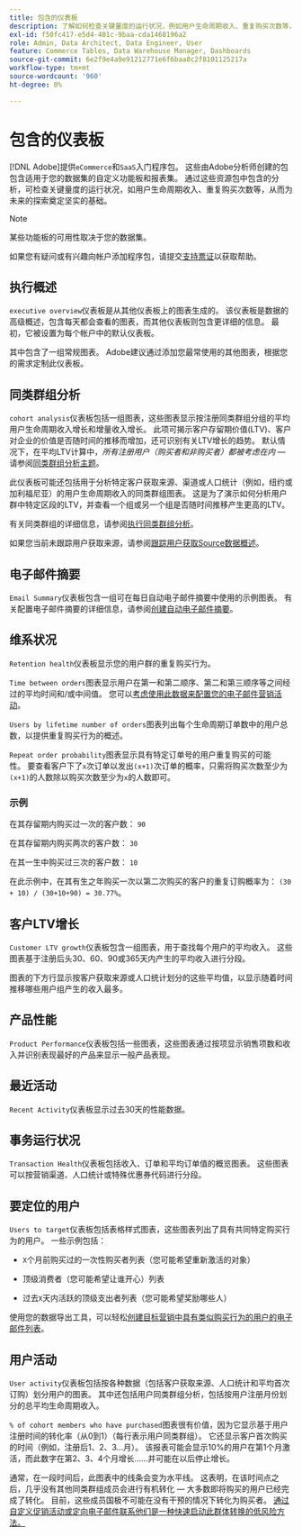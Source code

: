 ```yaml
---
title: 包含的仪表板
description: 了解如何检查关键量度的运行状况，例如用户生命周期收入、重复购买次数等，从而为未来探索奠定坚实的基础。
exl-id: f50fc417-e5d4-401c-9baa-cda1468196a2
role: Admin, Data Architect, Data Engineer, User
feature: Commerce Tables, Data Warehouse Manager, Dashboards
source-git-commit: 6e2f9e4a9e91212771e6f6baa8c2f8101125217a
workflow-type: tm+mt
source-wordcount: '960'
ht-degree: 0%

---
```


# 包含的仪表板

[!DNL Adobe]提供`eCommerce`和`SaaS`入门程序包。 这些由Adobe分析师创建的包包含适用于您的数据集的自定义功能板和报表集。 通过这些资源包中包含的分析，可检查关键量度的运行状况，如用户生命周期收入、重复购买次数等，从而为未来的探索奠定坚实的基础。

>[!NOTE]
>
>某些功能板的可用性取决于您的数据集。

如果您有疑问或有兴趣向帐户添加程序包，请提交[支持票证](https://experienceleague.adobe.com/docs/commerce-knowledge-base/kb/troubleshooting/miscellaneous/mbi-service-policies.html?lang=zh-Hans)以获取帮助。

## 执行概述

`executive overview`仪表板是从其他仪表板上的图表生成的。 该仪表板是数据的高级概述，包含每天都会查看的图表，而其他仪表板则包含更详细的信息。 最初，它被设置为每个帐户中的默认仪表板。

其中包含了一组常规图表。 Adobe建议通过添加您最常使用的其他图表，根据您的需求定制此仪表板。

## 同类群组分析

`cohort analysis`仪表板包括一组图表，这些图表显示按注册同类群组分组的平均用户生命周期收入增长和增量收入增长。 此项可揭示客户存留期价值(LTV)、客户对企业的价值是否随时间的推移而增加，还可识别有关LTV增长的趋势。 默认情况下，在平均LTV计算中，*所有注册用户（购买者和非购买者）都被考虑在内* — 请参阅[同类群组分析主题](../../data-analyst/dev-reports/cohort-rpt-bldr.md)。

此仪表板可能还包括用于分析特定客户获取来源、渠道或人口统计（例如，纽约或加利福尼亚）的用户生命周期收入的同类群组图表。 这是为了演示如何分析用户群中特定区段的LTV，并查看一个组或另一个组是否随时间推移产生更高的LTV。

有关同类群组的详细信息，请参阅[执行同类群组分析](../../data-analyst/dev-reports/cohort-rpt-bldr.md)。

如果您当前未跟踪用户获取来源，请参阅[跟踪用户获取Source数据概述](../../data-analyst/analysis/google-track-user-acq.md)。

## 电子邮件摘要

`Email Summary`仪表板包含一组可在每日自动电子邮件摘要中使用的示例图表。 有关配置电子邮件摘要的详细信息，请参阅[创建自动电子邮件摘要](../../data-user/export-data/email-summaries.md)。  

## 维系状况

`Retention health`仪表板显示您的用户群的重复购买行为。

`Time between orders`图表显示用户在第一和第二顺序、第二和第三顺序等之间经过的平均时间和/或中间值。 您可以[考虑使用此数据来配置您的电子邮件营销活动](http://blog.rjmetrics.com/acting-on-marketing-data-in-your-rjmetrics-online-dashboard/)。

`Users by lifetime number of orders`图表列出每个生命周期订单数中的用户总数，以提供重复购买行为的概述。  

`Repeat order probability`图表显示具有特定订单号的用户重复购买的可能性。 要查看客户下了`x`次订单以发出`(x+1)`次订单的概率，只需将购买次数至少为`(x+1)`的人数除以购买次数至少为`x`的人数即可。

### 示例

在其存留期内购买过一次的客户数： `90`

在其存留期内购买两次的客户数： `30`

在其一生中购买过三次的客户数： `10`

在此示例中，在其有生之年购买一次以第二次购买的客户的重复订购概率为： `(30 + 10) / (30+10+90) = 30.77%`。

## 客户LTV增长

`Customer LTV growth`仪表板包含一组图表，用于查找每个用户的平均收入。 这些图表基于注册后头30、60、90或365天内产生的平均收入进行分段。  

图表的下方行显示按客户获取来源或人口统计划分的这些平均值，以显示随着时间推移哪些用户组产生的收入最多。

## 产品性能

`Product Performance`仪表板包括一些图表，这些图表通过按项显示销售项数和收入并识别表现最好的产品来显示一般产品表现。

## 最近活动

`Recent Activity`仪表板显示过去30天的性能数据。

## 事务运行状况

`Transaction Health`仪表板包括收入、订单和平均订单值的概览图表。 这些图表可以按营销渠道、人口统计或特殊优惠券代码进行分段。

## 要定位的用户

`Users to target`仪表板包括表格样式图表，这些图表列出了具有共同特定购买行为的用户。 一些示例包括：

* `X`个月前购买过的一次性购买者列表（您可能希望重新激活的对象）

* 顶级消费者（您可能希望让谁开心）列表

* 过去`X`天内活跃的顶级支出者列表（您可能希望奖励哪些人）

使用您的数据导出工具，可以轻松[创建目标营销中具有类似购买行为的用户的电子邮件列表](http://blog.rjmetrics.com/creating-contact-lists-for-top-customers/)。

## 用户活动

`User activity`仪表板包括按各种数据（包括客户获取来源、人口统计和平均首次订购）划分用户的图表。 其中还包括用户同类群组分析，包括按用户注册月份划分的总平均生命周期收入。

`% of cohort members who have purchased`图表很有价值，因为它显示基于用户注册时间的转化率（从0到1）（每行表示用户同类群组）。 它还显示客户首次购买的时间（例如，注册后1、2、3...月）。 该报表可能会显示10%的用户在第1个月激活，而此数字在第2、3、4个月增长……并可能在以后停止增长。

通常，在一段时间后，此图表中的线条会变为水平线。 这表明，在该时间点之后，几乎没有其他同类群组成员会进行有机转化 — 大多数即将购买的用户已经完成了转化。 目前，这些成员国极不可能在没有干预的情况下转化为购买者。 [通过自定义促销活动或定向电子邮件联系他们是一种快速启动此群体转换的低风险方法。](http://blog.rjmetrics.com/acting-on-marketing-data-in-your-rjmetrics-online-dashboard/)
